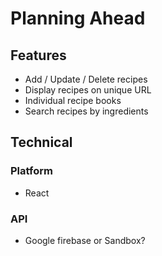# Planning Ahead

## Features
* Add / Update / Delete recipes
* Display recipes on unique URL
* Individual recipe books
* Search recipes by ingredients

## Technical

### Platform
* React

### API
* Google firebase or Sandbox?